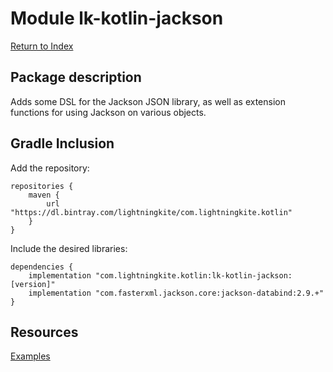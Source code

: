 # Module lk-kotlin-jackson

[Return to Index](../)

## Package description

Adds some DSL for the Jackson JSON library, as well as extension functions for using Jackson on various objects.

## Gradle Inclusion

Add the repository:

```
repositories {
    maven {
        url "https://dl.bintray.com/lightningkite/com.lightningkite.kotlin"
    }
}
```

Include the desired libraries:

```
dependencies {
    implementation "com.lightningkite.kotlin:lk-kotlin-jackson:[version]"
    implementation "com.fasterxml.jackson.core:jackson-databind:2.9.+"
}
```

## Resources

[Examples](https://github.com/lightningkite/lk-kotlin/tree/master/lk-kotlin-jackson/src/test/kotlin/lk/kotlin/jackson/example)